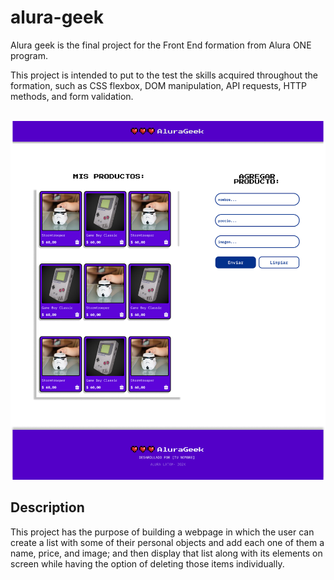 <h1>alura-geek</h1>
<p>Alura geek is the final project for the Front End formation from Alura ONE program.</p>
<p>This project is intended to put to the test the skills acquired throughout the formation, such as CSS flexbox, DOM manipulation, API requests, HTTP methods, and form validation.</p>
<br />
<img src='./assets/Home.png'>
<h2>Description</h2>
<p>This project has the purpose of building a webpage in which the user can create a list with some of their personal objects and add each one of them a name, price, and image; and then display that list along with its elements on screen while having the option of deleting those items individually.</p>
